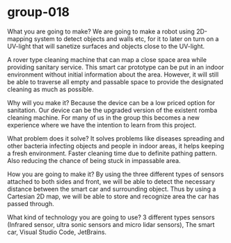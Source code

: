 # group-018
What you are going to make?
We are going to make a robot using 2D-mapping system to detect objects and walls etc, for it to later on turn on a UV-light that will sanetize surfaces and objects close to the UV-light. 

A rover type cleaning machine that can map a close space area while providing sanitary service. This smart car prototype can be put in an indoor environment without initial information about the area. However, it will still be able to traverse all empty and passable space to provide the designated cleaning as much as possible.

Why will you make it?
Because the device can be a low priced option for sanitation. Our device can be the upgraded version of the existent romba cleaning machine. For many of us in the group this becomes a new experience where we have the intention to learn from this project.

What problem does it solve?
It solves problems like diseases spreading and other bacteria infecting objects and people in indoor areas, it helps keeping a fresh environment. Faster cleaning time due to definite pathing pattern. Also reducing the chance of being stuck in impassable area.

How you are going to make it?
By using the three different types of sensors attached to both sides and front, we will be able to detect the necessary distance between the smart car and surrounding object. Thus by using a Cartesian 2D map, we will be able to store and recognize area the car has passed through.

What kind of technology you are going to use?
3 different types sensors (Infrared sensor, ultra sonic sensors and micro lidar sensors), The smart car, Visual Studio Code, JetBrains.
